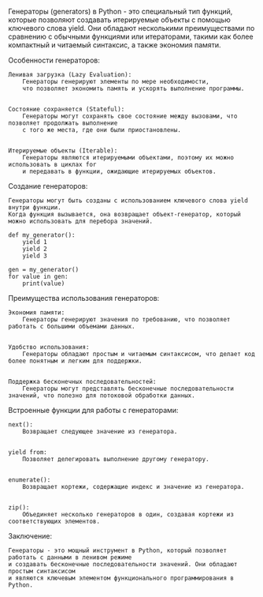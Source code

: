 

Генераторы (generators) в Python - это специальный тип функций, которые позволяют создавать итерируемые объекты
с помощью ключевого слова yield. Они обладают несколькими преимуществами по сравнению 
с обычными функциями или итераторами, такими как более компактный и читаемый синтаксис, а также экономия памяти.


Особенности генераторов:

    Ленивая загрузка (Lazy Evaluation):
        Генераторы генерируют элементы по мере необходимости,
        что позволяет экономить память и ускорять выполнение программы.

    
    Состояние сохраняется (Stateful):
        Генераторы могут сохранять свое состояние между вызовами, что позволяет продолжать выполнение
        с того же места, где они были приостановлены.


    Итерируемые объекты (Iterable):
        Генераторы являются итерируемыми объектами, поэтому их можно использовать в циклах for
        и передавать в функции, ожидающие итерируемых объектов.



Создание генераторов:

    Генераторы могут быть созданы с использованием ключевого слова yield внутри функции.
    Когда функция вызывается, она возвращает объект-генератор, который можно использовать для перебора значений.
    
    def my_generator():
        yield 1
        yield 2
        yield 3
    
    gen = my_generator()
    for value in gen:
        print(value)



Преимущества использования генераторов:

    Экономия памяти:
        Генераторы генерируют значения по требованию, что позволяет работать с большими объемами данных.
    

    Удобство использования:
        Генераторы обладают простым и читаемым синтаксисом, что делает код более понятным и легким для поддержки.
    

    Поддержка бесконечных последовательностей:
        Генераторы могут представлять бесконечные последовательности значений, что полезно для потоковой обработки данных.



Встроенные функции для работы с генераторами:

    next():
        Возвращает следующее значение из генератора.
    

    yield from:
        Позволяет делегировать выполнение другому генератору.
    

    enumerate():
        Возвращает кортежи, содержащие индекс и значение из генератора.
    

    zip():
        Объединяет несколько генераторов в один, создавая кортежи из соответствующих элементов.



Заключение:

    Генераторы - это мощный инструмент в Python, который позволяет работать с данными в ленивом режиме 
    и создавать бесконечные последовательности значений. Они обладают простым синтаксисом 
    и являются ключевым элементом функционального программирования в Python.
